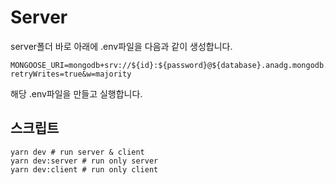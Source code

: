 # Server

server폴더 바로 아래에 .env파일을 다음과 같이 생성합니다.

```shell
MONGOOSE_URI=mongodb+srv://${id}:${password}@${database}.anadg.mongodb.net/${database}?retryWrites=true&w=majority
```

해당 .env파일을 만들고 실행합니다.

## 스크립트

```shell
yarn dev # run server & client
yarn dev:server # run only server
yarn dev:client # run only client
```
